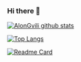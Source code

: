 ### Hi there 👋

[![AlonGvili github stats](https://github-readme-stats.vercel.app/api?username=alongvili&show_icons=true&theme=dracula)](https://github.com/anuraghazra/github-readme-stats)

[![Top Langs](https://github-readme-stats.vercel.app/api/top-langs/?username=alongvili&show_icons=true&theme=dracula)](https://github.com/anuraghazra/github-readme-stats)

[![Readme Card](https://github-readme-stats.vercel.app/api/pin/?username=alongvili&repo=github-readme-stats)](https://github.com/anuraghazra/github-readme-stats)
